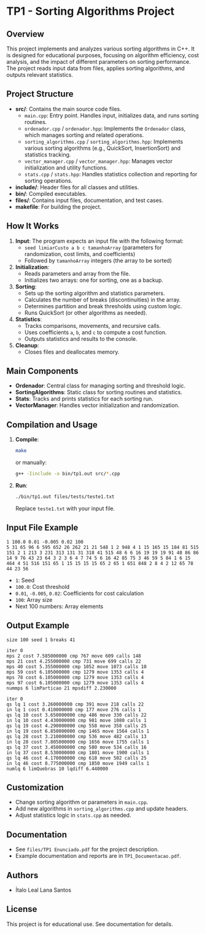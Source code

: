 # TP1 - Sorting Algorithms Project

## Overview
This project implements and analyzes various sorting algorithms in C++. It is designed for educational purposes, focusing on algorithm efficiency, cost analysis, and the impact of different parameters on sorting performance. The project reads input data from files, applies sorting algorithms, and outputs relevant statistics.

## Project Structure

- **src/**: Contains the main source code files.
  - `main.cpp`: Entry point. Handles input, initializes data, and runs sorting routines.
  - `ordenador.cpp` / `ordenador.hpp`: Implements the `Ordenador` class, which manages sorting and related operations.
  - `sorting_algorithms.cpp` / `sorting_algorithms.hpp`: Implements various sorting algorithms (e.g., QuickSort, InsertionSort) and statistics tracking.
  - `vector_manager.cpp` / `vector_manager.hpp`: Manages vector initialization and utility functions.
  - `stats.cpp` / `stats.hpp`: Handles statistics collection and reporting for sorting operations.
- **include/**: Header files for all classes and utilities.
- **bin/**: Compiled executables.
- **files/**: Contains input files, documentation, and test cases.
- **makefile**: For building the project.

## How It Works

1. **Input**: The program expects an input file with the following format:
   - `seed limiarCusto a b c tamanhoArray` (parameters for randomization, cost limits, and coefficients)
   - Followed by `tamanhoArray` integers (the array to be sorted)
2. **Initialization**:
   - Reads parameters and array from the file.
   - Initializes two arrays: one for sorting, one as a backup.
3. **Sorting**:
   - Sets up the sorting algorithm and statistics parameters.
   - Calculates the number of breaks (discontinuities) in the array.
   - Determines partition and break thresholds using custom logic.
   - Runs QuickSort (or other algorithms as needed).
4. **Statistics**:
   - Tracks comparisons, movements, and recursive calls.
   - Uses coefficients `a`, `b`, and `c` to compute a cost function.
   - Outputs statistics and results to the console.
5. **Cleanup**:
   - Closes files and deallocates memory.

## Main Components

- **Ordenador**: Central class for managing sorting and threshold logic.
- **SortingAlgorithms**: Static class for sorting routines and statistics.
- **Stats**: Tracks and prints statistics for each sorting run.
- **VectorManager**: Handles vector initialization and randomization.

## Compilation and Usage

1. **Compile**:
   ```bash
   make
   ```
   or manually:
   ```bash
   g++ -Iinclude -o bin/tp1.out src/*.cpp
   ```
2. **Run**:
   ```bash
   ./bin/tp1.out files/tests/teste1.txt
   ```
   Replace `teste1.txt` with your input file.

## Input File Example
```
1 100.0 0.01 -0.005 0.02 100
5 31 65 96 6 595 652 26 262 21 21 548 1 2 948 4 1 15 165 15 184 81 515 151 2 1 213 3 231 313 131 31 318 41 515 48 6 6 16 19 19 19 91 48 86 86 14 9 76 43 23 64 3 2 3 6 4 7 74 5 6 16 42 85 75 3 46 59 5 84 1 6 15 464 4 51 516 151 65 1 15 15 15 15 65 2 65 1 651 848 2 8 4 2 12 65 78 44 23 56
```
- `1`: Seed
- `100.0`: Cost threshold
- `0.01`, `-0.005`, `0.02`: Coefficients for cost calculation
- `100`: Array size
- Next 100 numbers: Array elements

## Output Example
```
size 100 seed 1 breaks 41

iter 0
mps 2 cost 7.585000000 cmp 767 move 609 calls 148
mps 21 cost 4.255000000 cmp 731 move 699 calls 22
mps 40 cost 5.355000000 cmp 1052 move 1073 calls 10
mps 59 cost 6.105000000 cmp 1279 move 1353 calls 4
mps 78 cost 6.105000000 cmp 1279 move 1353 calls 4
mps 97 cost 6.105000000 cmp 1279 move 1353 calls 4
nummps 6 limParticao 21 mpsdiff 2.230000

iter 0
qs lq 1 cost 3.260000000 cmp 391 move 218 calls 22
in lq 1 cost 0.410000000 cmp 177 move 276 calls 1
qs lq 10 cost 3.650000000 cmp 486 move 330 calls 22
in lq 10 cost 4.430000000 cmp 981 move 1080 calls 1
qs lq 19 cost 4.290000000 cmp 558 move 358 calls 25
in lq 19 cost 6.850000000 cmp 1465 move 1564 calls 1
qs lq 28 cost 3.210000000 cmp 536 move 482 calls 13
in lq 28 cost 7.805000000 cmp 1656 move 1755 calls 1
qs lq 37 cost 3.450000000 cmp 580 move 534 calls 16
in lq 37 cost 8.530000000 cmp 1801 move 1900 calls 1
qs lq 46 cost 4.170000000 cmp 618 move 502 calls 25
in lq 46 cost 8.775000000 cmp 1850 move 1949 calls 1
numlq 6 limQuebras 10 lqdiff 6.440000
```

## Customization
- Change sorting algorithm or parameters in `main.cpp`.
- Add new algorithms in `sorting_algorithms.cpp` and update headers.
- Adjust statistics logic in `stats.cpp` as needed.

## Documentation
- See `files/TP1 Enunciado.pdf` for the project description.
- Example documentation and reports are in `TP1_Documentacao.pdf`.

## Authors
- Ítalo Leal Lana Santos

## License
This project is for educational use. See documentation for details.
